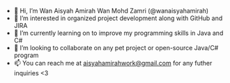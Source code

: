 - 👋 Hi, I’m Wan Aisyah Amirah Wan Mohd Zamri (@wanaisyahamirah)
- 👀 I’m interested in organized project development along with GitHub and JIRA
- 🌱 I’m currently learning on to improve my programming skills in Java and C#
- 💞️ I’m looking to collaborate on any pet project or open-source Java/C# program
- 📫 You can reach me at aisyahamirahwork@gmail.com for any futher inquiries <3

<!---
wanaisyahamirah/wanaisyahamirah is a ✨ special ✨ repository because its `README.md` (this file) appears on your GitHub profile.
You can click the Preview link to take a look at your changes.
--->
